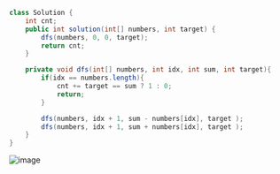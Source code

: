 ```java
class Solution {
    int cnt;
    public int solution(int[] numbers, int target) {
        dfs(numbers, 0, 0, target);
        return cnt;
    }

    private void dfs(int[] numbers, int idx, int sum, int target){
        if(idx == numbers.length){
            cnt += target == sum ? 1 : 0;
            return;
        }

        dfs(numbers, idx + 1, sum - numbers[idx], target );
        dfs(numbers, idx + 1, sum + numbers[idx], target );
    }
}
```
![image](https://github.com/alswo1212/CNF_codingTest_sturdy/assets/92290312/5a1df2e0-806d-48c2-aec7-02710b16b71f)
